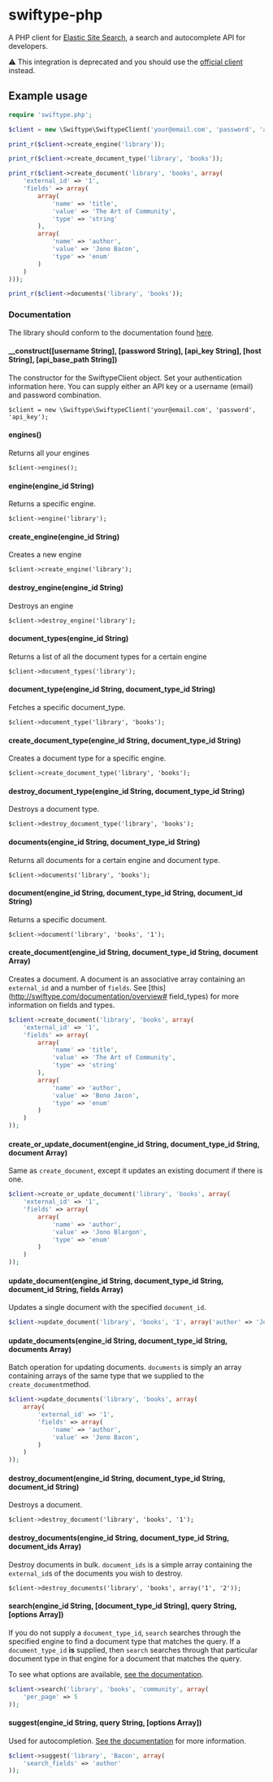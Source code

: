 # swiftype-php

A PHP client for [Elastic Site Search](https://swiftype.com/site-search), a search and autocomplete API for developers.

⚠️ This integration is deprecated and you should use the [official client](https://github.com/swiftype/swiftype-site-search-php) instead.

## Example usage

```php
require 'swiftype.php';

$client = new \Swiftype\SwiftypeClient('your@email.com', 'password', 'api_key');

print_r($client->create_engine('library'));

print_r($client->create_document_type('library', 'books'));

print_r($client->create_document('library', 'books', array(
	'external_id' => '1',
	'fields' => array(
		array(
			'name' => 'title',
			'value' => 'The Art of Community',
			'type' => 'string'
		),
		array(
			'name' => 'author',
			'value' => 'Jono Bacon',
			'type' => 'enum'
		)
	)
)));

print_r($client->documents('library', 'books'));
```

### Documentation

The library should conform to the documentation found [here](http://swiftype.com/documentation/overview).

#### __construct([username String], [password String], [api_key String], [host String], [api_base_path String])
The constructor for the SwiftypeClient object. Set your authentication information here. You can supply either an API key or a username (email) and password combination.

`$client = new \Swiftype\SwiftypeClient('your@email.com', 'password', 'api_key');`

#### engines()
Returns all your engines

`$client->engines();`

#### engine(engine_id String)
Returns a specific engine.

`$client->engine('library');`

#### create_engine(engine_id String)
Creates a new engine

`$client->create_engine('library');`

#### destroy_engine(engine_id String)
Destroys an engine

`$client->destroy_engine('library');`

#### document_types(engine_id String)
Returns a list of all the document types for a certain engine

`$client->document_types('library');`

#### document_type(engine_id String, document_type_id String)
Fetches a specific document_type.

`$client->document_type('library', 'books');`

#### create_document_type(engine_id String, document_type_id String)
Creates a document type for a specific engine.

`$client->create_document_type('library', 'books');`

#### destroy_document_type(engine_id String, document_type_id String)
Destroys a document type.

`$client->destroy_document_type('library', 'books');`

#### documents(engine_id String, document_type_id String)
Returns all documents for a certain engine and document type.

`$client->documents('library', 'books');`

#### document(engine_id String, document_type_id String, document_id String)
Returns a specific document.

`$client->document('library', 'books', '1');`

#### create_document(engine_id String, document_type_id String, document Array)
Creates a document. A document is an associative array containing an `external_id` and a number of `fields`. See [this](http://swiftype.com/documentation/overview# field_types) for more information on fields and types.

```php
$client->create_document('library', 'books', array(
    'external_id' => '1',
    'fields' => array(
        array(
            'name' => 'title',
            'value' => 'The Art of Community',
            'type' => 'string'
        ),
        array(
            'name' => 'author',
            'value' => 'Bono Jacon',
            'type' => 'enum'
        )
    )
));
```

#### create_or_update_document(engine_id String, document_type_id String, document Array)
Same as `create_document`, except it updates an existing document if there is one.

```php
$client->create_or_update_document('library', 'books', array(
    'external_id' => '1',
    'fields' => array(
        array(
            'name' => 'author',
            'value' => 'Jono Blargon',
            'type' => 'enum'
        )
    )
));
```

#### update_document(engine_id String, document_type_id String, document_id String, fields Array)
Updates a single document with the specified `document_id`.

```php
$client->update_document('library', 'books', '1', array('author' => 'Jorbo Bacon'));
```

#### update_documents(engine_id String, document_type_id String, documents Array)
Batch operation for updating documents. `documents` is simply an array containing arrays of the same type that we supplied to the `create_document`method.

```php
$client->update_documents('library', 'books', array(
    array(
        'external_id' => '1',
        'fields' => array(
            'name' => 'author',
            'value' => 'Jono Bacon',
        )
    )
));
```

#### destroy_document(engine_id String, document_type_id String, document_id String)
Destroys a document.

`$client->destroy_document('library', 'books', '1');`

#### destroy_documents(engine_id String, document_type_id String, document_ids Array)
Destroy documents in bulk. `document_ids` is a simple array containing the `external_id`s of the documents you wish to destroy.

`$client->destroy_documents('library', 'books', array('1', '2'));`

#### search(engine_id String, [document_type_id String], query String, [options Array])
If you do not supply a `document_type_id`, `search` searches through the specified engine to find a document type that matches the query. If a `document_type_id` **is** supplied, then `search` searches through that particular document type in that engine for a document that matches the query.

To see what options are available, [see the documentation](http://swiftype.com/documentation/searching).

```php
$client->search('library', 'books', 'community', array(
    'per_page' => 5
));
```

#### suggest(engine_id String, query String, [options Array])
Used for autocompletion. [See the documentation](http://swiftype.com/documentation/autocomplete) for more information.

```php
$client->suggest('library', 'Bacon', array(
    'search_fields' => 'author'
));
```
